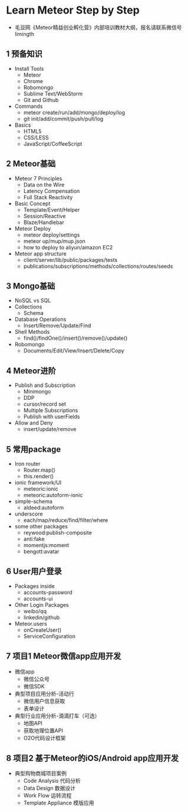 # Learn Meteor Step by Step 
* 毛豆网《Meteor精益创业孵化营》内部培训教材大纲，报名请联系微信号 limingth

## 1 预备知识
* Install Tools
  - Meteor
  - Chrome
  - Robomongo
  - Sublime Text/WebStorm
  - Git and Github
* Commands
  - meteor create/run/add/mongo/deploy/log
  - git init/add/commit/push/pull/log
* Basics
  - HTML5
  - CSS/LESS
  - JavaScript/CoffeeScript

## 2 Meteor基础
* Meteor 7 Principles
  - Data on the Wire
  - Latency Compensation
  - Full Stack Reactivity
* Basic Concept
  - Template/Event/Helper
  - Session/Reactive
  - Blaze/Handlebar
* Meteor Deploy
  - meteor deploy/settings
  - meteor up/mup/mup.json
  - how to deploy to aliyun/amazon EC2
* Meteor app structure
  - client/server/lib/public/packages/tests
  - publications/subscriptions/methods/collections/routes/seeds

## 3 Mongo基础
* NoSQL vs SQL
* Collections
  - Schema
* Database Operations
  - Insert/Remove/Update/Find
* Shell Methods
  - find()/findOne()/insert()/remove()/update()
* Robomongo
  - Documents/Edit/View/Insert/Delete/Copy

## 4 Meteor进阶
* Publish and Subscription
  - Minimongo
  - DDP
  - cursor/record set
  - Multiple Subscriptions 
  - Publish with userFields
* Allow and Deny
  - insert/update/remove

## 5 常用package
* Iron router
  - Router.map()
  - this.render()
* ionic framework/UI 
  - meteoric:ionic
  - meteoric:autoform-ionic
* simple-schema
  - aldeed:autoform
* underscore
  - each/map/reduce/find/filter/where
* some other packages 
  - reywood:publish-composite
  - anti:fake
  - momentjs:moment
  - bengott:avatar

## 6 User用户登录
* Packages inside
  - accounts-password
  - accounts-ui
* Other Login Packages
  - weibo/qq
  - linkedin/github
* Meteor.users
  - onCreateUser()
  - ServiceConfiguration

## 7 项目1 Meteor微信app应用开发
* 微信app
  - 微信公众号
  - 微信SDK
* 典型项目应用分析-活动行
  - 微信用户信息获取
  - 表单设计
* 典型行业应用分析-滴滴打车（可选）
  - 地图API
  - 获取地理位置API
  - O2O代码设计框架 

## 8 项目2 基于Meteor的iOS/Android app应用开发
* 典型购物商城项目案例
  - Code Analysis 代码分析
  - Data Design 数据设计
  - Work Flow 运转流程
  - Template Appliance 模版应用


